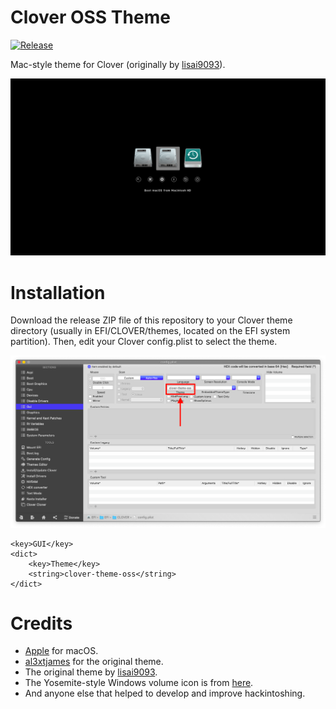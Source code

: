 # Clover OSS Theme
[![Release](https://img.shields.io/badge/download-release-blue.svg)](https://github.com/al3xtjames/clover-theme-oss/releases)

Mac-style theme for Clover (originally by [lisai9093](https://github.com/lisai9093)).

![](Images/Screenshot.png)

# Installation
Download the release ZIP file of this repository to your Clover theme directory (usually
in EFI/CLOVER/themes, located on the EFI system partition). Then, edit your
Clover config.plist to select the theme.

![](Images/theme.png)


````plist
<key>GUI</key>
<dict>
	<key>Theme</key>
	<string>clover-theme-oss</string>
</dict>
````

# Credits
- [Apple](https://www.apple.com) for macOS.
- [al3xtjames](https://github.com/al3xtjames) for the original theme.
- The original theme by [lisai9093](https://github.com/lisai9093).
- The Yosemite-style Windows volume icon is from [here](http://atopsy.deviantart.com/art/Boot-Camp-Assistant-for-OS-X-Yosemite-Re-Upload-500410985).
- And anyone else that helped to develop and improve hackintoshing.

